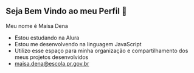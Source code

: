 ## Seja Bem Vindo ao meu Perfil 💛 

Meu nome é Maísa Dena 
- Estou estudando na Alura
- Estou me desenvolvendo na linguagem JavaScript
- Utilizo esse espaço para minha organização e compartilhamento dos meus projetos desenvolvidos 
- maisa.dena@escola.pr.gov.br
